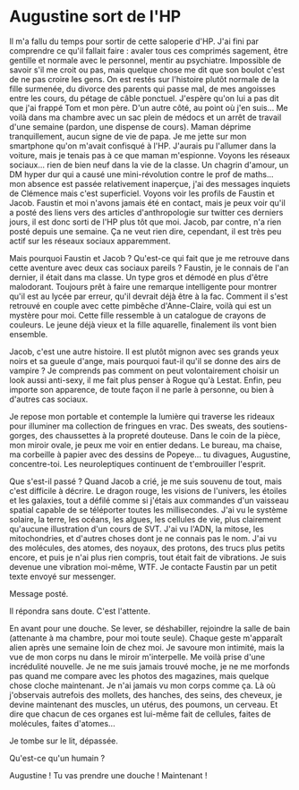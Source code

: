 # Augustine sort de l'HP

Il m'a fallu du temps pour sortir de cette saloperie d'HP.
J'ai fini par comprendre ce qu'il fallait faire :
avaler tous ces comprimés sagement, être gentille et normale avec le personnel, mentir au psychiatre.
Impossible de savoir s'il me croit ou pas, mais quelque chose me dit que son boulot c'est de ne pas croire les gens.
On est restés sur l'histoire plutôt normale de la fille surmenée, du divorce des parents qui passe mal, de mes angoisses entre les cours, du pétage de câble ponctuel.
J'espère qu'on lui a pas dit que j'ai frappé Tom et mon père.
D'un autre côté, au point où j'en suis...
Me voilà dans ma chambre avec un sac plein de médocs et un arrêt de travail d'une semaine (pardon, une dispense de cours).
Maman déprime tranquillement, aucun signe de vie de papa.
Je me jette sur mon smartphone qu'on m'avait confisqué à l'HP.
J'aurais pu l'allumer dans la voiture, mais je tenais pas à ce que maman m'espionne.
Voyons les réseaux sociaux... rien de bien neuf dans la vie de la classe.
Un chagrin d'amour, un DM hyper dur qui a causé une mini-révolution contre le prof de maths...
mon absence est passée relativement inaperçue, j'ai des messages inquiets de Clémence mais c'est superficiel.
Voyons voir les profils de Faustin et Jacob.
Faustin et moi n'avons jamais été en contact, mais je peux voir qu'il a posté des liens vers des articles d'anthropologie sur twitter ces derniers jours, il est donc sorti de l'HP plus tôt que moi.
Jacob, par contre, n'a rien posté depuis une semaine.
Ça ne veut rien dire, cependant, il est très peu actif sur les réseaux sociaux apparemment.

Mais pourquoi Faustin et Jacob ?
Qu'est-ce qui fait que je me retrouve dans cette aventure avec deux cas sociaux pareils ?
Faustin, je le connais de l'an dernier, il était dans ma classe.
Un type gros et démodé en plus d'être malodorant.
Toujours prêt à faire une remarque intelligente pour montrer qu'il est au lycée par erreur, qu'il devrait déjà être à la fac.
Comment il s'est retrouvé en couple avec cette pimbêche d'Anne-Claire, voilà qui est un mystère pour moi.
Cette fille ressemble à un catalogue de crayons de couleurs.
Le jeune déjà vieux et la fille aquarelle, finalement ils vont bien ensemble.

Jacob, c'est une autre histoire.
Il est plutôt mignon avec ses grands yeux noirs et sa gueule d'ange, mais pourquoi faut-il qu'il se donne des airs de vampire ?
Je comprends pas comment on peut volontairement choisir un look aussi anti-sexy, il me fait plus penser à Rogue qu'à Lestat.
Enfin, peu importe son apparence, de toute façon il ne parle à personne, ou bien à d'autres cas sociaux.

Je repose mon portable et contemple la lumière qui traverse les rideaux pour illuminer ma collection de fringues en vrac.
Des sweats, des soutiens-gorges, des chaussettes à la propreté douteuse.
Dans le coin de la pièce, mon miroir ovale, je peux me voir en entier dedans.
Le bureau, ma chaise, ma corbeille à papier avec des dessins de Popeye... tu divagues, Augustine, concentre-toi.
Les neuroleptiques continuent de t'embrouiller l'esprit.

Que s'est-il passé ?
Quand Jacob a crié, je me suis souvenu de tout, mais c'est difficile à décrire.
Le dragon rouge, les visions de l'univers, les étoiles et les galaxies, tout a défilé comme si j'étais aux commandes d'un vaisseau spatial capable de se téléporter toutes les millisecondes.
J'ai vu le système solaire, la terre, les océans, les algues, les cellules de vie, plus clairement qu'aucune illustration d'un cours de SVT.
J'ai vu l'ADN, la mitose, les mitochondries, et d'autres choses dont je ne connais pas le nom.
J'ai vu des molécules, des atomes, des noyaux, des protons, des trucs plus petits encore, et puis je n'ai plus rien compris, tout était fait de vibrations.
Je suis devenue une vibration moi-même, WTF.
Je contacte Faustin par un petit texte envoyé sur messenger.

Message posté.

Il répondra sans doute. C'est l'attente.

En avant pour une douche.
Se lever, se déshabiller, rejoindre la salle de bain (attenante à ma chambre, pour moi toute seule).
Chaque geste m'apparaît alien après une semaine loin de chez moi.
Je savoure mon intimité, mais la vue de mon corps nu dans le miroir m'interpelle.
Me voilà prise d'une incrédulité nouvelle.
Je ne me suis jamais trouvé moche, je ne me morfonds pas quand me compare avec les photos des magazines, mais quelque chose cloche maintenant.
Je n'ai jamais vu mon corps comme ça.
Là où j'observais autrefois des mollets, des hanches, des seins, des cheveux, je devine maintenant des muscles, un utérus, des poumons, un cerveau.
Et dire que chacun de ces organes est lui-même fait de cellules, faites de molécules, faites d'atomes...

Je tombe sur le lit, dépassée.

Qu'est-ce qu'un humain ?

Augustine ! Tu vas prendre une douche ! Maintenant !
